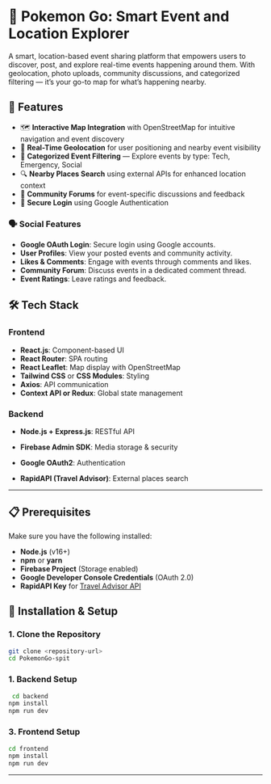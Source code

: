 # 📍 Pokemon Go: Smart Event and Location Explorer

A smart, location-based event sharing platform that empowers users to discover, post, and explore real-time events happening around them. With geolocation, photo uploads, community discussions, and categorized filtering — it’s your go-to map for what’s happening nearby.

## 🚀 Features

- 🗺️ **Interactive Map Integration** with OpenStreetMap for intuitive navigation and event discovery  
- 📍 **Real-Time Geolocation** for user positioning and nearby event visibility  
- 🧭 **Categorized Event Filtering** — Explore events by type: Tech, Emergency, Social  
- 🔍 **Nearby Places Search** using external APIs for enhanced location context  
- 💬 **Community Forums** for event-specific discussions and feedback  
- 🔐 **Secure Login** using Google Authentication

### 🗣️ Social Features
- **Google OAuth Login**: Secure login using Google accounts.
- **User Profiles**: View your posted events and community activity.
- **Likes & Comments**: Engage with events through comments and likes.
- **Community Forum**: Discuss events in a dedicated comment thread.
- **Event Ratings**: Leave ratings and feedback.


## 🛠️ Tech Stack

### Frontend
- **React.js**: Component-based UI
- **React Router**: SPA routing
- **React Leaflet**: Map display with OpenStreetMap
- **Tailwind CSS** or **CSS Modules**: Styling
- **Axios**: API communication
- **Context API or Redux**: Global state management

### Backend
- **Node.js + Express.js**: RESTful API
- **Firebase Admin SDK**: Media storage & security
- **Google OAuth2**: Authentication

- **RapidAPI (Travel Advisor)**: External places search

---

## 📋 Prerequisites

Make sure you have the following installed:

- **Node.js** (v16+)
- **npm** or **yarn**
- **Firebase Project** (Storage enabled)
- **Google Developer Console Credentials** (OAuth 2.0)
- **RapidAPI Key** for [Travel Advisor API](https://rapidapi.com/apidojo/api/travel-advisor/)



## 🚀 Installation & Setup

### 1. Clone the Repository

```bash
git clone <repository-url>
cd PokemonGo-spit
``` 
### 1. Backend Setup
```bash
 cd backend
npm install
npm run dev
```
### 3. Frontend Setup
```bash
cd frontend
npm install
npm run dev
```
---

